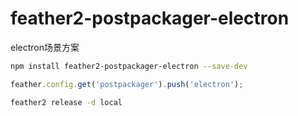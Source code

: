 feather2-postpackager-electron
=========================

electron场景方案

```sh
npm install feather2-postpackager-electron --save-dev
```

```js
feather.config.get('postpackager').push('electron');
```

```sh
feather2 release -d local
```